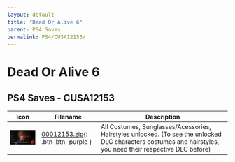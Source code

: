 ```yaml
---
layout: default
title: "Dead Or Alive 6"
parent: PS4 Saves
permalink: PS4/CUSA12153/
---
```

# Dead Or Alive 6

## PS4 Saves - CUSA12153

| Icon | Filename | Description |
|------|----------|-------------|
| ![Dead Or Alive 6](icon0.png) | [00012153.zip](00012153.zip){: .btn .btn-purple } | All Costumes, Sunglasses/Acessories, Hairstyles unlocked. (To see the unlocked DLC characters costumes and hairstyles, you need their respective DLC before) |
